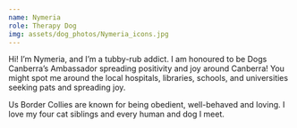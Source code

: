 ```yaml
---
name: Nymeria
role: Therapy Dog
img: assets/dog_photos/Nymeria_icons.jpg
---
```

Hi! I’m Nymeria, and I’m a tubby-rub addict. I am honoured to be Dogs Canberra’s Ambassador spreading positivity and joy around Canberra! You might spot me around the local hospitals, libraries, schools, and universities seeking pats and spreading joy. 

Us Border Collies are known for being obedient, well-behaved and loving. I love my four cat siblings and every human and dog I meet.
